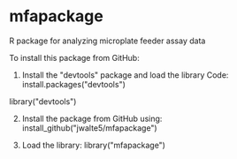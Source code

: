 # mfapackage
R package for analyzing microplate feeder assay data

To install this package from GitHub:
1) Install the "devtools" package and load the library
Code:
install.packages("devtools")

library("devtools")

2) Install the package from GitHub using:
install_github("jwalte5/mfapackage")

3) Load the library:
library("mfapackage")
